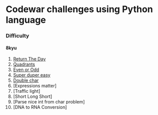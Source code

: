 # Codewar challenges using Python language

### Difficulty
#### 8kyu
1. [Return The Day](https://github.com/lasanthamudalige/codewars-python/blob/main/return_the_day.py)
2. [Quadrants](https://github.com/lasanthamudalige/codewars-python/blob/main/quadrants.py)
3. [Even or Odd](https://github.com/lasanthamudalige/codewars-python/blob/main/even_or_odd.py)
4. [Super duper easy](https://github.com/lasanthamudalige/codewars-python/blob/main/super_duper_easy.py)
5. [Double char](https://github.com/lasanthamudalige/codewars-python/blob/main/double_char.py)
6. [Expressions matter]
7. [Traffic light]
8. [Short Long Short]
9. [Parse nice int from char problem]
10. [DNA to RNA Conversion]
